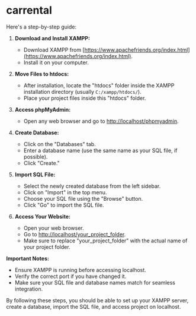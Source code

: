 # carrental
Here's a step-by-step guide:

1. **Download and Install XAMPP:**
   - Download XAMPP from [https://www.apachefriends.org/index.html](https://www.apachefriends.org/index.html).
   - Install it on your computer.

2. **Move Files to htdocs:**
   - After installation, locate the "htdocs" folder inside the XAMPP installation directory (usually `C:/xampp/htdocs/`).
   - Place your project files inside this "htdocs" folder.

3. **Access phpMyAdmin:**
   - Open any web browser and go to [http://localhost/phpmyadmin](http://localhost/phpmyadmin).

4. **Create Database:**
   - Click on the "Databases" tab.
   - Enter a database name (use the same name as your SQL file, if possible).
   - Click "Create."

5. **Import SQL File:**
   - Select the newly created database from the left sidebar.
   - Click on "Import" in the top menu.
   - Choose your SQL file using the "Browse" button.
   - Click "Go" to import the SQL file.

6. **Access Your Website:**
   - Open your web browser.
   - Go to [http://localhost/your_project_folder](http://localhost/your_project_folder).
   - Make sure to replace "your_project_folder" with the actual name of your project folder.

**Important Notes:**
- Ensure XAMPP is running before accessing localhost.
- Verify the correct port if you have changed it.
- Make sure your SQL file and database names match for seamless integration.

By following these steps, you should be able to set up your XAMPP server, create a database, import the SQL file, and access project on localhost.
